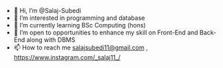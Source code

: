- 👋 Hi, I’m @Salaj-Subedi
- 👀 I’m interested in programming and database
- 🌱 I’m currently learning BSc Computing (hons)
- 💞️ I’m open to opportunities to enhance my skill on Front-End and Back-End along with DBMS
- 📫 How to reach me salajsubedi11@gmail.com , https://www.instagram.com/_salaj11_/ 

<!---
Salaj-Subedi/Salaj-Subedi is a ✨ special ✨ repository because its `README.md` (this file) appears on your GitHub profile.
You can click the Preview link to take a look at your changes.
--->
